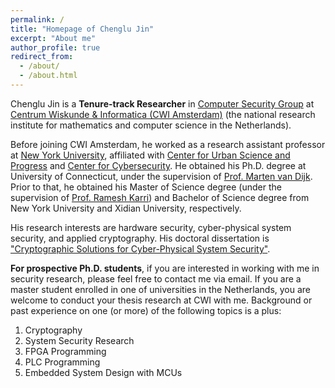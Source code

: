 ```yaml
---
permalink: /
title: "Homepage of Chenglu Jin"
excerpt: "About me"
author_profile: true
redirect_from: 
  - /about/
  - /about.html
---
```


Chenglu Jin is a <b>Tenure-track Researcher</b> in [Computer Security Group](https://www.cwi.nl/research/groups/computer-security) at [Centrum Wiskunde & Informatica (CWI Amsterdam)](https://cwi.nl) \(the national research institute for mathematics and computer science in the Netherlands).

Before joining CWI Amsterdam, he worked as a research assistant professor at [New York University](https://www.nyu.edu/), affiliated with [Center for Urban Science and Progress](https://cusp.nyu.edu/) and [Center for Cybersecurity](http://cyber.nyu.edu/). He obtained his Ph.D. degree at University of Connecticut, under the supervision of [Prof. Marten van Dijk](https://scl.engr.uconn.edu/people/marten/info.php). Prior to that, he obtained his Master of Science degree (under the supervision of [Prof. Ramesh Karri](https://engineering.nyu.edu/faculty/ramesh-karri)) and Bachelor of Science degree from New York University and Xidian University, respectively. 

His research interests are hardware security, cyber-physical system security, and applied cryptography. His doctoral dissertation is ["Cryptographic Solutions for Cyber-Physical System Security"](https://opencommons.uconn.edu/dissertations/2268/). 

<b>For prospective Ph.D. students</b>, if you are interested in working with me in security research, please feel free to contact me via email. If you are a master student enrolled in one of universities in the Netherlands, you are welcome to conduct your thesis research at CWI with me. Background or past experience on one (or more) of the following topics is a plus:

1. Cryptography
2. System Security Research
3. FPGA Programming
4. PLC Programming
5. Embedded System Design with MCUs
